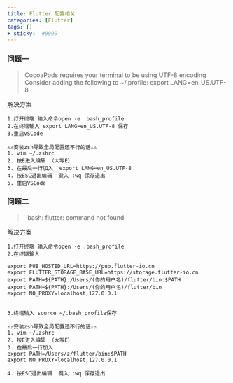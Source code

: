 ```yaml
---
title: Flutter 配置相关
categories: [Flutter]
tags: []
+ sticky:  #9999
---
```


### 问题一
> CocoaPods requires your terminal to be using UTF-8 encoding 
Consider adding the following to ~/.profile:
export LANG=en_US.UTF-8

解决方案
```
1.打开终端 输入命令open -e .bash_profile
2.在终端输入 export LANG=en_US.UTF-8 保存
3.重启VSCode

⚠️⚠️安装zsh导致全局配置还不行的话⚠️⚠️
1. vim ~/.zshrc
2. 按E进入编辑 （大写E）
3. 在最后一行加入  export LANG=en_US.UTF-8
4. 按ESC退出编辑  键入 :wq 保存退出
5. 重启VSCode

```

### 问题二
> -bash: flutter: command not found

解决方案
```
1.打开终端 输入命令open -e .bash_profile
2.在终端输入 

export PUB_HOSTED_URL=https://pub.flutter-io.cn
export FLUTTER_STORAGE_BASE_URL=https://storage.flutter-io.cn
export PATH=${PATH}:/Users/(你的用户名)/flutter/bin:$PATH
export PATH=${PATH}:/Users/(你的用户名)/flutter/bin
export NO_PROXY=localhost,127.0.0.1


3.终端输入 source ~/.bash_profile保存

⚠️⚠️安装zsh导致全局配置还不行的话⚠️⚠️
1. vim ~/.zshrc
2. 按E进入编辑 （大写E）
3. 在最后一行加入  
export PATH=/Users/z/flutter/bin:$PATH
export NO_PROXY=localhost,127.0.0.1

4. 按ESC退出编辑  键入 :wq 保存退出


```
